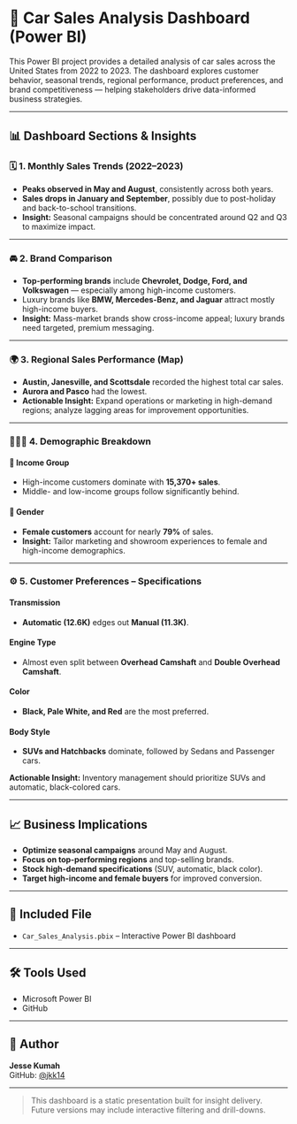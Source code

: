 # 🚗 Car Sales Analysis Dashboard (Power BI)

This Power BI project provides a detailed analysis of car sales across the United States from 2022 to 2023. The dashboard explores customer behavior, seasonal trends, regional performance, product preferences, and brand competitiveness — helping stakeholders drive data-informed business strategies.

---

## 📊 Dashboard Sections & Insights

### 🗓️ 1. Monthly Sales Trends (2022–2023)
- **Peaks observed in May and August**, consistently across both years.
- **Sales drops in January and September**, possibly due to post-holiday and back-to-school transitions.
- **Insight:** Seasonal campaigns should be concentrated around Q2 and Q3 to maximize impact.

---

### 🚘 2. Brand Comparison
- **Top-performing brands** include **Chevrolet, Dodge, Ford, and Volkswagen** — especially among high-income customers.
- Luxury brands like **BMW, Mercedes-Benz, and Jaguar** attract mostly high-income buyers.
- **Insight:** Mass-market brands show cross-income appeal; luxury brands need targeted, premium messaging.

---

### 🌍 3. Regional Sales Performance (Map)
- **Austin, Janesville, and Scottsdale** recorded the highest total car sales.
- **Aurora and Pasco** had the lowest.
- **Actionable Insight:** Expand operations or marketing in high-demand regions; analyze lagging areas for improvement opportunities.

---

### 🧑‍🤝‍🧑 4. Demographic Breakdown

#### 🏦 Income Group
- High-income customers dominate with **15,370+ sales**.
- Middle- and low-income groups follow significantly behind.

#### 🚻 Gender
- **Female customers** account for nearly **79%** of sales.
- **Insight:** Tailor marketing and showroom experiences to female and high-income demographics.

---

### ⚙️ 5. Customer Preferences – Specifications

#### Transmission
- **Automatic (12.6K)** edges out **Manual (11.3K)**.

#### Engine Type
- Almost even split between **Overhead Camshaft** and **Double Overhead Camshaft**.

#### Color
- **Black, Pale White, and Red** are the most preferred.

#### Body Style
- **SUVs and Hatchbacks** dominate, followed by Sedans and Passenger cars.

**Actionable Insight:** Inventory management should prioritize SUVs and automatic, black-colored cars.

---

## 📈 Business Implications

- **Optimize seasonal campaigns** around May and August.
- **Focus on top-performing regions** and top-selling brands.
- **Stock high-demand specifications** (SUV, automatic, black color).
- **Target high-income and female buyers** for improved conversion.

---

## 📁 Included File

- `Car_Sales_Analysis.pbix` – Interactive Power BI dashboard

---

## 🛠 Tools Used

- Microsoft Power BI
- GitHub

---

## 👤 Author

**Jesse Kumah**  
GitHub: [@jkk14](https://github.com/jkk14)

---

> This dashboard is a static presentation built for insight delivery. Future versions may include interactive filtering and drill-downs.


